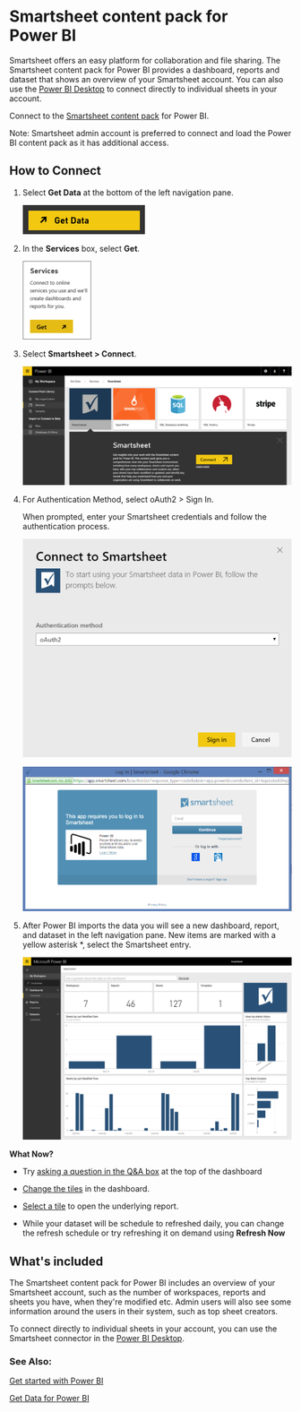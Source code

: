 ﻿<properties 
   pageTitle="Smartsheet content pack for Power BI"
   description="Smartsheet content pack for Power BI"
   services="powerbi" 
   documentationCenter="" 
   authors="theresapalmer" 
   manager="mblythe" 
   editor=""
   tags=""/>
 
<tags
   ms.service="powerbi"
   ms.devlang="NA"
   ms.topic="article"
   ms.tgt_pltfrm="NA"
   ms.workload="powerbi"
   ms.date="03/16/2016"
   ms.author="tpalmer"/>
   
# Smartsheet content pack for Power&nbsp;BI

Smartsheet offers an easy platform for collaboration and file sharing. The Smartsheet content pack for Power BI provides a dashboard, reports and dataset that shows an overview of your Smartsheet account. You can also use the [Power BI Desktop](powerbi-desktop-connect-to-data.md) to connect directly to individual sheets in your account. 

Connect to the [Smartsheet content pack](https://app.powerbi.com/groups/me/getdata/services/smartsheet) for Power BI.

Note: Smartsheet admin account is preferred to connect and load the Power BI content pack as it has additional access. 

## How to Connect

1.  Select **Get Data** at the bottom of the left navigation pane.

	![](media/powerbi-content-pack-smartsheet/PBI_GetData.png)

2.  In the **Services** box, select **Get**.

	![](media/powerbi-content-pack-smartsheet/PBI_GetServices.png) 

3.  Select **Smartsheet \> Connect**.

	![](media/powerbi-content-pack-smartsheet/connect.png)

4.  For Authentication Method, select oAuth2 \> Sign In.

	When prompted, enter your Smartsheet credentials and follow the authentication process.

	![](media/powerbi-content-pack-smartsheet/creds.png)
    
    ![](media/powerbi-content-pack-smartsheet/creds2.png)

6.  After Power BI imports the data you will see a new dashboard, report, and dataset in the left navigation pane. New items are marked with a yellow asterisk \*, select the Smartsheet entry.

	![](media/powerbi-content-pack-smartsheet/dashboard.png)


**What Now?**

- Try [asking a question in the Q&A box](powerbi-service-q-and-a.md) at the top of the dashboard

- [Change the tiles](powerbi-service-edit-a-tile-in-a-dashboard.md) in the dashboard.

- [Select a tile](powerbi-service-dashboard-tiles.md) to open the underlying report.

- While your dataset will be schedule to refreshed daily, you can change the refresh schedule or try refreshing it on demand using **Refresh Now**

## What's included

The Smartsheet content pack for Power BI includes an overview of your Smartsheet account, such as the number of workspaces, reports and sheets you have, when they're modified etc. Admin users will also see some information around the users in their system, such as top sheet creators.  

To connect directly to individual sheets in your account, you can use the Smartsheet connector in the [Power BI Desktop](powerbi-desktop-connect-to-data.md).  

### See Also:

[Get started with Power BI](powerbi-service-get-started.md)

[Get Data for Power BI](powerbi-service-get-data.md)

